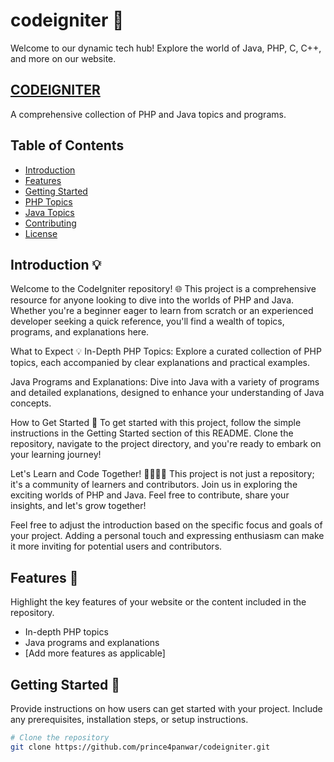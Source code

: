 # codeigniter 🚀
Welcome to our dynamic tech hub! Explore the world of Java, PHP, C, C++, and more on our website.   
## <a href = "https://prince4panwar.github.io/codeigniter/"> CODEIGNITER</a>

A comprehensive collection of PHP and Java topics and programs.

## Table of Contents

- [Introduction](#introduction)
- [Features](#features)
- [Getting Started](#getting-started)
- [PHP Topics](#php-topics)
- [Java Topics](#java-topics)
- [Contributing](#contributing)
- [License](#license)

## Introduction 💡

Welcome to the CodeIgniter repository! 🌐 This project is a comprehensive resource for anyone looking to dive into the worlds of PHP and Java. Whether you're a beginner eager to learn from scratch or an experienced developer seeking a quick reference, you'll find a wealth of topics, programs, and explanations here.

What to Expect 💡
In-Depth PHP Topics: Explore a curated collection of PHP topics, each accompanied by clear explanations and practical examples.

Java Programs and Explanations: Dive into Java with a variety of programs and detailed explanations, designed to enhance your understanding of Java concepts.

How to Get Started 🏁
To get started with this project, follow the simple instructions in the Getting Started section of this README. Clone the repository, navigate to the project directory, and you're ready to embark on your learning journey!

Let's Learn and Code Together! 👩‍💻👨‍💻
This project is not just a repository; it's a community of learners and contributors. Join us in exploring the exciting worlds of PHP and Java. Feel free to contribute, share your insights, and let's grow together!

Feel free to adjust the introduction based on the specific focus and goals of your project. Adding a personal touch and expressing enthusiasm can make it more inviting for potential users and contributors.

## Features 🌟

Highlight the key features of your website or the content included in the repository.

- In-depth PHP topics
- Java programs and explanations
- [Add more features as applicable]

## Getting Started 🏁

Provide instructions on how users can get started with your project. Include any prerequisites, installation steps, or setup instructions.

```bash
# Clone the repository
git clone https://github.com/prince4panwar/codeigniter.git



